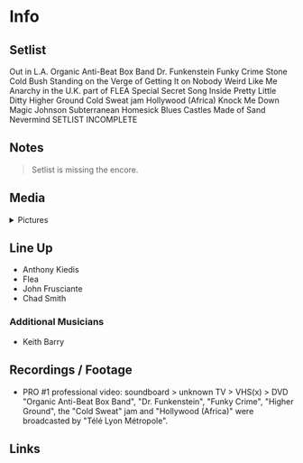 # Info

## Setlist

Out in L.A.
Organic Anti-Beat Box Band
Dr. Funkenstein
Funky Crime
Stone Cold Bush
Standing on the Verge of Getting It on
Nobody Weird Like Me
Anarchy in the U.K. part of FLEA
Special Secret Song Inside
Pretty Little Ditty
Higher Ground
Cold Sweat jam
Hollywood (Africa)
Knock Me Down
Magic Johnson
Subterranean Homesick Blues
Castles Made of Sand
Nevermind
SETLIST INCOMPLETE

## Notes

> Setlist is missing the encore.

## Media 

<details>
  <summary>Pictures</summary>
  <!--<img alt="Setlist" title="Setlist" src="_.jpg" height="200" />
  <img alt="Flyer" title="Flyer" src="_.jpg" height="200" />
  <img alt="Clipper" title="Clipper" src="_.jpg" height="200" />
  <img alt="Ticket" title="Ticket" src="_.jpg" height="200" />
  -->
</details>

## Line Up

* Anthony Kiedis
* Flea
* John Frusciante
* Chad Smith

### Additional Musicians

* Keith Barry

## Recordings / Footage

* PRO #1 professional video: soundboard > unknown TV > VHS(x) > DVD "Organic Anti-Beat Box Band", "Dr. Funkenstein", "Funky Crime", "Higher Ground", the "Cold Sweat" jam and "Hollywood (Africa)" were broadcasted by "Télé Lyon Métropole".

## Links